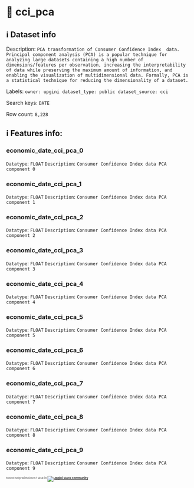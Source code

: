 # 📖 cci_pca 
## ℹ️ Dataset info 
Description: `PCA transformation of Consumer Confidence Index  data. Principal component analysis (PCA) is a popular technique for analyzing large datasets containing a high number of dimensions/features per observation, increasing the interpretability of data while preserving the maximum amount of information, and enabling the visualization of multidimensional data. Formally, PCA is a statistical technique for reducing the dimensionality of a dataset.` 

Labels: ` owner: upgini ` &nbsp;` dataset_type: public ` &nbsp;` dataset_source: cci ` &nbsp;

Search keys: 
` DATE ` &nbsp;

Row count: `8,228` 

## ℹ️ Features info:

### economic_date_cci_pca_0
`Datatype`: `FLOAT`
`Description`: `Consumer Confidence Index data PCA component 0`

### economic_date_cci_pca_1
`Datatype`: `FLOAT`
`Description`: `Consumer Confidence Index data PCA component 1`

### economic_date_cci_pca_2
`Datatype`: `FLOAT`
`Description`: `Consumer Confidence Index data PCA component 2`

### economic_date_cci_pca_3
`Datatype`: `FLOAT`
`Description`: `Consumer Confidence Index data PCA component 3`

### economic_date_cci_pca_4
`Datatype`: `FLOAT`
`Description`: `Consumer Confidence Index data PCA component 4`

### economic_date_cci_pca_5
`Datatype`: `FLOAT`
`Description`: `Consumer Confidence Index data PCA component 5`

### economic_date_cci_pca_6
`Datatype`: `FLOAT`
`Description`: `Consumer Confidence Index data PCA component 6`

### economic_date_cci_pca_7
`Datatype`: `FLOAT`
`Description`: `Consumer Confidence Index data PCA component 7`

### economic_date_cci_pca_8
`Datatype`: `FLOAT`
`Description`: `Consumer Confidence Index data PCA component 8`

### economic_date_cci_pca_9
`Datatype`: `FLOAT`
`Description`: `Consumer Confidence Index data PCA component 9`



<span style="color:grey;font-weight:700;font-size:8px">
    Need help with Docs? Ask in
    <a href="https://4mlg.short.gy/join-upgini-community">
        <img alt="Upgini slack community" src="https://img.shields.io/badge/slack-@upgini-orange.svg?logo=slack">
    </a>
</span>